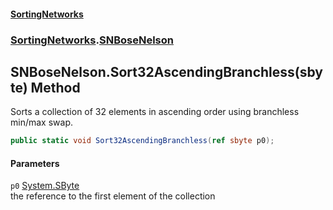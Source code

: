 #### [SortingNetworks](index.md 'index')
### [SortingNetworks](SortingNetworks.md 'SortingNetworks').[SNBoseNelson](SortingNetworks_SNBoseNelson.md 'SortingNetworks.SNBoseNelson')
## SNBoseNelson.Sort32AscendingBranchless(sbyte) Method
Sorts a collection of 32 elements in ascending order using branchless min/max swap.  
```csharp
public static void Sort32AscendingBranchless(ref sbyte p0);
```
#### Parameters
<a name='SortingNetworks_SNBoseNelson_Sort32AscendingBranchless(sbyte)_p0'></a>
`p0` [System.SByte](https://docs.microsoft.com/en-us/dotnet/api/System.SByte 'System.SByte')  
the reference to the first element of the collection
  
